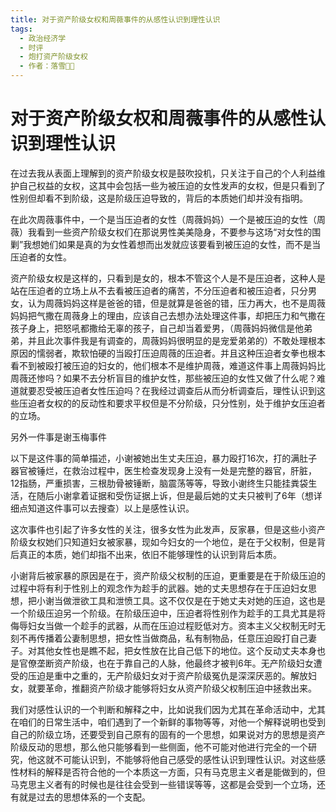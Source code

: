 ```yaml
---
title: 对于资产阶级女权和周薇事件的从感性认识到理性认识
tags:
  - 政治经济学
  - 时评
  - 炮打资产阶级女权
  - 作者：落雪੭゙
---
```


# 对于资产阶级女权和周薇事件的从感性认识到理性认识

在过去我从表面上理解到的资产阶级女权是鼓吹投机，只关注于自己的个人利益维护自己权益的女权，这其中会包括一些为被压迫的女性发声的女权，但是只看到了性别但却看不到阶级，这是阶级压迫导致的，背后的本质她们却并没有指明。


在此次周薇事件中，一个是当压迫者的女性（周薇妈妈）一个是被压迫的女性（周薇）我看到一些资产阶级女权们在那说男性美美隐身，不要参与这场“对女性的围剿”我想她们如果是真的为女性着想而出发就应该要看到被压迫的女性，而不是当压迫者的女性。


资产阶级女权是这样的，只看到是女的，根本不管这个人是不是压迫者，这种人是站在压迫者的立场上从不去看被压迫者的痛苦，不分压迫者和被压迫者，只分男女，认为周薇妈妈这样是爸爸的错，但是就算是爸爸的错，压力再大，也不是周薇妈妈把气撒在周薇身上的理由，应该自己去想办法处理这件事，却把压力和气撒在孩子身上，把怒吼都撒给无辜的孩子，自己却当着爱男，（周薇妈妈微信是他弟弟，并且此次事件我是有调查的，周薇妈妈很明显的是宠爱弟弟的）不敢处理根本原因的懦弱者，欺软怕硬的当殴打压迫周薇的压迫者。并且这种压迫者女拳也根本看不到被殴打被压迫的妇女的，他们根本不是维护周薇，难道这件事上周薇妈妈比周薇还惨吗？如果不去分析盲目的维护女性，那些被压迫的女性又做了什么呢？难道就要忍受被压迫者女性压迫吗？在我经过调查后从而分析调查后，理性认识到这些压迫者女权的的反动性和要求平权但是不分阶级，只分性别，处于维护女压迫者的立场。


另外一件事是谢玉梅事件

以下是这件事的简单描述，小谢被她出生丈夫压迫，暴力殴打16次，打的满肚子器官被锤烂，在救治过程中，医生检查发现身上没有一处是完整的器官，肝脏，12指肠，严重损害，三根肋骨被锤断，脑震荡等等，导致小谢终生只能挂粪袋生活，在随后小谢拿着证据和受伤证据上诉，但是最后她的丈夫只被判了6年（想详细点知道这件事可以去搜查）以上是感性认识。


这次事件也引起了许多女性的关注，很多女性为此发声，反家暴，但是这些小资产阶级女权她们只知道妇女被家暴，现如今妇女的一个地位，是在于父权制，但是背后真正的本质，她们却指不出来，依旧不能够理性的认识到背后本质。


小谢背后被家暴的原因是在于，资产阶级父权制的压迫，更重要是在于阶级压迫的过程中将有利于性别上的观念作为趁手的武器。她的丈夫思想存在于压迫妇女思想，把小谢当做泄欲工具和泄愤工具。这不仅仅是在于她丈夫对她的压迫，这也是一个阶级压迫另一个阶级。在阶级压迫中，压迫者将性别作为趁手的工具尤其是将侮辱妇女当做一个趁手的武器，从而在压迫过程贬低对方。资本主义父权制无时无刻不再传播着公妻制思想，把女性当做商品，私有制物品，任意压迫殴打自己妻子。对其他女性也是瞧不起，把女性放在比自己低下的地位。这个反动丈夫本身也是官僚垄断资产阶级，也在于靠自己的人脉，他最终才被判6年。无产阶级妇女遭受的压迫是重中之重的，无产阶级妇女对于资产阶级冤仇是深深厌恶的。解放妇女，就要革命，推翻资产阶级才能够将妇女从资产阶级父权制压迫中拯救出来。


我们对感性认识的一个判断和解释之中，比如说我们因为尤其在革命活动中，尤其在咱们的日常生活中，咱们遇到了一个新鲜的事物等等，对他一个解释说明也受到自己的阶级立场，还要受到自己原有的固有的一个思想，如果说对方的思想是资产阶级反动的思想，那么他只能够看到一些侧面，他不可能对他进行完全的一个研究，他这就不可能认识到，不能够将他自己感受的感性认识到理性认识。对这些感性材料的解释是否符合他的一个本质这一方面，只有马克思主义者是能做到的，但马克思主义者有的时候也是往往会受到一些错误等等，这都是会受到一个立场，还有就是过去的思想体系的一个支配。



